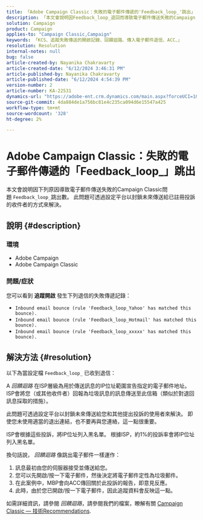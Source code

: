 ```yaml
---
title: 「Adobe Campaign Classic：失敗的電子郵件傳遞的'Feedback_loop_'跳出」
description: 「本文會說明因Feedback_loop_退回而導致電子郵件傳送失敗的Campaign Classic問題。」
solution: Campaign
product: Campaign
applies-to: "Campaign Classic,Campaign"
keywords: 「KCS、追蹤失敗傳送的開啟記錄、回饋迴路、傳入電子郵件退信、ACC、」
resolution: Resolution
internal-notes: null
bug: false
article-created-by: Nayanika Chakravarty
article-created-date: "6/12/2024 3:46:31 PM"
article-published-by: Nayanika Chakravarty
article-published-date: "6/12/2024 4:54:39 PM"
version-number: 2
article-number: KA-22531
dynamics-url: "https://adobe-ent.crm.dynamics.com/main.aspx?forceUCI=1&pagetype=entityrecord&etn=knowledgearticle&id=3c4ab7eb-d228-ef11-840b-0022480a40c2"
source-git-commit: 4da884de1a756bc81e4c235ca094d6e15547a425
workflow-type: tm+mt
source-wordcount: '328'
ht-degree: 2%

---
```


# Adobe Campaign Classic：失敗的電子郵件傳遞的「Feedback_loop_」跳出


本文會說明因下列原因導致電子郵件傳送失敗的Campaign Classic問題 `Feedback_loop_`跳出數。 此問題可透過設定平台以封鎖未來傳送給已註冊投訴的收件者的方式來解決。

## 說明 {#description}


### 環境

- Adobe Campaign
- Adobe Campaign Classic


### 問題/症狀

您可以看到 <b>追蹤開啟</b> 發生下列退信的失敗傳遞記錄：

- `Inbound email bounce (rule 'Feedback_loop_Yahoo' has matched this bounce).`
- `Inbound email bounce (rule 'Feedback_loop_Hotmail' has matched this bounce).`
- `Inbound email bounce (rule 'Feedback_loop_xxxxx' has matched this bounce).`



## 解決方法 {#resolution}


以下為當設定檔 `Feedback_loop_` 已收到退信：

A *回饋迴路* 在ISP層級為用於傳送訊息的IP位址範圍宣告指定的電子郵件地址。 ISP會將您（或其他收件者）回報為垃圾訊息的訊息傳送至此信箱（類似於對退回訊息採取的措施）。

此問題可透過設定平台以封鎖未來傳送給您和其他提出投訴的使用者來解決。 即使您未使用適當的退出連結，也不要再與您連絡，這一點很重要。

ISP會根據這些投訴，將IP位址列入黑名單。 根據ISP，約1%的投訴率會將IP位址列入黑名單。

換句話說， *回饋迴路* 像跳出電子郵件一樣運作：

1. 訊息最初由您的伺服器接受並傳送給您。
2. 您可以先開啟/按一下電子郵件，然後決定將電子郵件定性為垃圾郵件。
3. 在此案例中，MBP會向ACC傳回關於此投訴的報告，即意見反應。
4. 此時，由於您已開啟/按一下電子郵件，因此追蹤資料會反映這一點。


如需詳細資訊，請參閱 *回饋迴路*，請參閱我們的檔案，瞭解有關 [Campaign Classic — 技術Recommendations](https://experienceleague.adobe.com/docs/deliverability-learn/deliverability-best-practice-guide/additional-resources/campaign/acc-technical-recommendations.html?lang=en#feedback-loop-acc).
